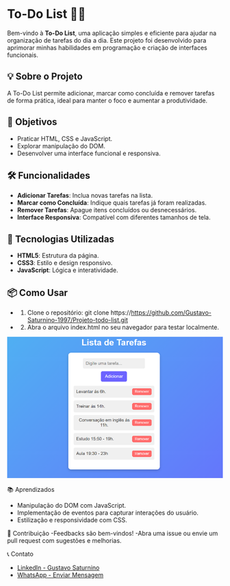 # To-Do List 📝✨

Bem-vindo à **To-Do List**, uma aplicação simples e eficiente para ajudar na organização de tarefas do dia a dia. Este projeto foi desenvolvido para aprimorar minhas habilidades em programação e criação de interfaces funcionais.

## 💡 Sobre o Projeto
A To-Do List permite adicionar, marcar como concluída e remover tarefas de forma prática, ideal para manter o foco e aumentar a produtividade.

## 🎯 Objetivos
- Praticar HTML, CSS e JavaScript.
- Explorar manipulação do DOM.
- Desenvolver uma interface funcional e responsiva.

## 🛠️ Funcionalidades
- **Adicionar Tarefas**: Inclua novas tarefas na lista.
- **Marcar como Concluída**: Indique quais tarefas já foram realizadas.
- **Remover Tarefas**: Apague itens concluídos ou desnecessários.
- **Interface Responsiva**: Compatível com diferentes tamanhos de tela.

## 🚀 Tecnologias Utilizadas
- **HTML5**: Estrutura da página.
- **CSS3**: Estilo e design responsivo.
- **JavaScript**: Lógica e interatividade.

## 📦 Como Usar
- 1. Clone o repositório:
   git clone https://https://github.com/Gustavo-Saturnino-1997/Projeto-todo-list.git
- 2. Abra o arquivo index.html no seu navegador para testar localmente.

![Visualize o projeto](/img/img-projeto-todo-list.png)

📚 Aprendizados
- Manipulação do DOM com JavaScript.
- Implementação de eventos para capturar interações do usuário.
- Estilização e responsividade com CSS.

🤝 Contribuição
-Feedbacks são bem-vindos! 
-Abra uma issue ou envie um pull request com sugestões e melhorias.

📞 Contato
- [LinkedIn - Gustavo Saturnino](https://www.linkedin.com/in/gustavo-araujo-31a515250/)  
- [WhatsApp - Enviar Mensagem](https://wa.me/5561999911234)
